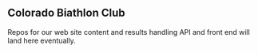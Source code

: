 ## Colorado Biathlon Club

Repos for our web site content and results handling API and front end will land here eventually.
